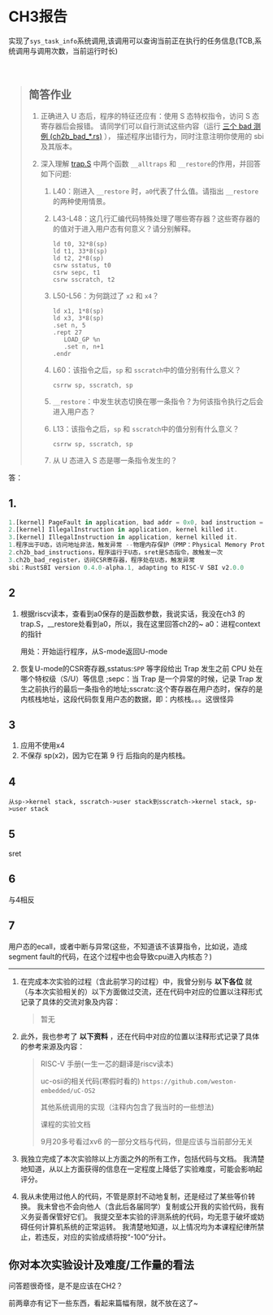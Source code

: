 # CH3报告

实现了`sys_task_info`​系统调用,该调用可以查询当前正在执行的任务信息(TCB,系统调用与调用次数，当前运行时长)

‍

> ## 简答作业
>
> 1. 正确进入 U 态后，程序的特征还应有：使用 S 态特权指令，访问 S 态寄存器后会报错。 请同学们可以自行测试这些内容（运行 [三个 bad 测例 (ch2b_bad_*.rs)](https://github.com/LearningOS/rCore-Tutorial-Test-2024A/tree/master/src/bin) ）， 描述程序出错行为，同时注意注明你使用的 sbi 及其版本。
> 2. 深入理解 [trap.S](https://github.com/LearningOS/rCore-Tutorial-Code-2024A/blob/ch3/os/src/trap/trap.S) 中两个函数 `__alltraps`​ 和 `__restore`​ 的作用，并回答如下问题:
>
>     1. L40：刚进入 `__restore`​ 时，`a0`​ 代表了什么值。请指出 `__restore`​ 的两种使用情景。
>     2. L43-L48：这几行汇编代码特殊处理了哪些寄存器？这些寄存器的的值对于进入用户态有何意义？请分别解释。
>
>         ```
>         ld t0, 32*8(sp)
>         ld t1, 33*8(sp)
>         ld t2, 2*8(sp)
>         csrw sstatus, t0
>         csrw sepc, t1
>         csrw sscratch, t2
>         ```
>     3. L50-L56：为何跳过了 `x2`​ 和 `x4`​？
>
>         ```
>         ld x1, 1*8(sp)
>         ld x3, 3*8(sp)
>         .set n, 5
>         .rept 27
>            LOAD_GP %n
>            .set n, n+1
>         .endr
>         ```
>     4. L60：该指令之后，`sp`​ 和 `sscratch`​ 中的值分别有什么意义？
>
>         ```
>         csrrw sp, sscratch, sp
>         ```
>     5. ​`__restore`​：中发生状态切换在哪一条指令？为何该指令执行之后会进入用户态？
>     6. L13：该指令之后，`sp`​ 和 `sscratch`​ 中的值分别有什么意义？
>
>         ```
>         csrrw sp, sscratch, sp
>         ```
>     7. 从 U 态进入 S 态是哪一条指令发生的？

答：

## 1.

```rust
1.[kernel] PageFault in application, bad addr = 0x0, bad instruction = 0x804003a4, kernel killed it.
2.[kernel] IllegalInstruction in application, kernel killed it.
3.[kernel] IllegalInstruction in application, kernel killed it.
1.程序出于U态，访问地址非法，触发异常 --物理内存保护（PMP：Physical Memory Protection）？
2.ch2b_bad_instructions，程序运行于U态，sret是S态指令，故触发一次
3.ch2b_bad_register，访问CSR寄存器，程序处在U态，触发异常
sbi：RustSBI version 0.4.0-alpha.1, adapting to RISC-V SBI v2.0.0
```

## 2

1. 根据riscv读本，查看到a0保存的是函数参数，我说实话，我没在ch3 的trap.S，__restore处看到a0，所以，我在这里回答ch2的~ a0：进程context的指针

    用处：开始运行程序，从S-mode返回U-mode
2. 恢复U-mode的CSR寄存器,sstatus:`SPP`​ 等字段给出 Trap 发生之前 CPU 处在哪个特权级（S/U）等信息 ;sepc：当 Trap 是一个异常的时候，记录 Trap 发生之前执行的最后一条指令的地址;sscratc:这个寄存器在用户态时，保存的是内核栈地址，这段代码恢复用户态的数据，即：内核栈。。。这很怪异

## 3

1. 应用不使用x4
2. 不保存 sp(x2)，因为它在第 9 行 后指向的是内核栈。

## 4

	从sp->kernel stack, sscratch->user stack到sscratch->kernel stack, sp->user stack

## 5

 sret

## 6

 与4相反

## 7

用户态的ecall，或者中断与异常(这些，不知道该不该算指令，比如说，造成 segment fault的代码，在这个过程中也会导致cpu进入内核态？)

---

1. 在完成本次实验的过程（含此前学习的过程）中，我曾分别与 **以下各位** 就（与本次实验相关的）以下方面做过交流，还在代码中对应的位置以注释形式记录了具体的交流对象及内容：

    > 暂无
    >
2. 此外，我也参考了 **以下资料** ，还在代码中对应的位置以注释形式记录了具体的参考来源及内容：

    > RISC-V 手册(一生一芯的翻译是riscv读本)
    >
    > uc-osii的相关代码(寒假时看的) `https://github.com/weston-embedded/uC-OS2`​
    >
    > 其他系统调用的实现（注释内包含了我当时的一些想法)
    >
    > 课程的实验文档
    >
    > 9月20多号看过xv6 的一部分文档与代码，但是应该与当前部分无关
    >
3. 我独立完成了本次实验除以上方面之外的所有工作，包括代码与文档。 我清楚地知道，从以上方面获得的信息在一定程度上降低了实验难度，可能会影响起评分。
4. 我从未使用过他人的代码，不管是原封不动地复制，还是经过了某些等价转换。 我未曾也不会向他人（含此后各届同学）复制或公开我的实验代码，我有义务妥善保管好它们。 我提交至本实验的评测系统的代码，均无意于破坏或妨碍任何计算机系统的正常运转。 我清楚地知道，以上情况均为本课程纪律所禁止，若违反，对应的实验成绩将按“-100”分计。

## 你对本次实验设计及难度/工作量的看法

问答题很奇怪，是不是应该在CH2？

前两章亦有记下一些东西，看起来篇幅有限，就不放在这了~

